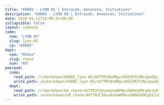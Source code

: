 ```yaml
---
title: "69005 - LYON 05 | Entraide, Annonces, Initiatives"
description: "69005 - LYON 05 | Entraide, Annonces, Initiatives"
date: 2020-01-11T14:09:21+09:00
collapsible: false
layout: commune
comm:
  nom: "LYON 05"
  slug: lyon-05
  cp: "69005"
dept:
  nom: "Rhône"
  slug: rhone
  num: "69"
peerpad:
  comm:
    read_path: /r/markdown/69005_lyon-05/4XTTMJ8nUMgvcKGSYR7CVNv1pwGAyjaAo7vj9bUytiFqS2kHj
    write_path: /w/markdown/69005_lyon-05/4XTTMJ8nUMgvcKGSYR7CVNv1pwGAyjaAo7vj9bUytiFqS2kHj-K3TgU8ZnNiMtjdJastaCftDRRd9oB457yBMQy3H1XAorEutw2fWiMPSD24zSr2SXcYKmHoCF36YGUUqLuygYi1SzawkwAR5xytG3ua8pAaY6tHsPLy6HJbVsa6CW2Vm3PRW5PZAu
  dept:
    read_path: /r/markdown/69_rhone/4XTTMJC39vu6sVwWPNxu5BRH16MCqEEJsbYu4RNyAxnNmNtVW
    write_path: /w/markdown/69_rhone/4XTTMJC39vu6sVwWPNxu5BRH16MCqEEJsbYu4RNyAxnNmNtVW-K3TgUzVUEXrXvc8NoaD9JfiBpc5MBFP7KZFqLEsm11xqJDEwSVMy7UACp2eYMzek3K6y2WLoyzq5xdKMZeizKNpfHbUBgJcoYSqfidBaPx8RcTCPmdCXhdgeLZLEYHVco5fHD6Pz
---
```


